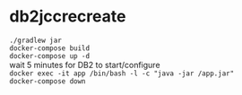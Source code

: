 # db2jccrecreate
`./gradlew jar`  
`docker-compose build`  
`docker-compose up -d`  
wait 5 minutes for DB2 to start/configure  
`docker exec -it app /bin/bash -l -c "java -jar /app.jar"`  
`docker-compose down`